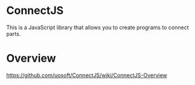 # ConnectJS
 This is a JavaScript library that allows you to create programs to connect parts.

# Overview
https://github.com/uosoft/ConnectJS/wiki/ConnectJS-Overview
